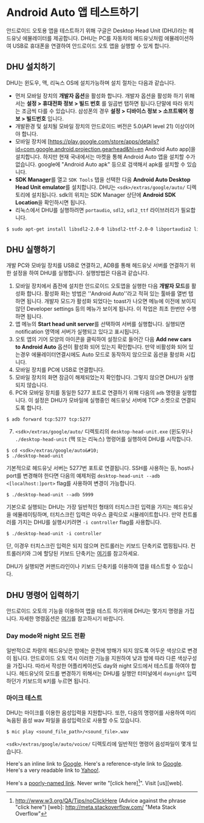 # Android Auto 앱 테스트하기

안드로이드 오토용 앱을 테스트하기 위해 구글은 Desktop Head Unit (DHU)라는 헤드유닛 에뮬레이터를 제공합니다. DHU는 PC를 자동차의 헤드유닛처럼 에뮬레이션하여 USB로 휴대폰을 연결하여 안드로이드 오토 앱을 실행할 수 있게 합니다.

## DHU 설치하기

DHU는 윈도우, 맥, 리눅스 OS에 설치가능하며 설치 절차는 다음과 같습니다.

* 먼저 모바일 장치의 **개발자 옵션**을 활성화 합니다. 개발자 옵션을 활성화 하기 위해서는 **설정 > 휴대전화 정보 > 빌드 번호** 를 일곱번 탭하면 됩니다.<ref>단말에 따라 위치는 조금씩 다를 수 있습니다. 삼성폰의 경우 **설정 > 디바이스 정보 > 소프트웨어 정보 > 빌드번호** 입니다.</ref>
* 개발환경 및 설치될 모바일 장치의 안드로이드 버전은 5.0(API level 21) 이상이어야 합니다. 
* 모바일 장치에 [https://play.google.com/store/apps/details?id=com.google.android.projection.gearhead&hl=en Android Auto app]을 설치합니다. 하지만 현재 국내에서는 마켓을 통해 Android Auto 앱을 설치할 수가 없습니다. google에 "Android Auto apk" 등으로 검색해서 apk를 설치할 수 있습니다.
* **SDK Manager**를 열고 ```SDK Tools``` 탭을 선택한 다음 **Android Auto Desktop Head Unit emulator**를 설치합니다. DHU는 ```<sdk>/extras/google/auto/``` 디렉토리에 설치됩니다. sdk의 위치는 SDK Manager 상단에 **Android SDK Location**을 확인하시면 됩니다.
* 리눅스에서 DHU를 실행하려면 ```portaudio```, ```sdl2```, ```sdl2_ttf``` 라이브러리가 필요합니다.
```bash
$ sudo apt-get install libsdl2-2.0-0 libsdl2-ttf-2.0-0 libportaudio2 libpng12-0
```

## DHU 실행하기

개발 PC와 모바일 장치를 USB로 연결하고, ADB를 통해 헤드유닛 서버를 연결하기 위한 설정을 하여 DHU를 실행합니다. 실행방법은 다음과 같습니다.

1. 모바일 장치에서 좀전에 설치한 안드로이드 오토앱을 실행한 다음 **개발자 모드**를 활성화 합니다. 활성화 화는 방법은 ''Android Auto''라고 적혀 있는 툴바를 열번 탭하면 됩니다. 개발자 모드가 활성화 되었다는 toast가 나오면 메뉴에 이전에 보이지 않던 Developer settings 등의 메뉴가 보이게 됩니다. 이 작업은 최초 한번만 수행하면 됩니다.
2. 앱 메뉴의 **Start head unit server**를 선택하여 서버를 실행합니다. 실행되면 notification 영역에 서버가 실행되고 있다고 표시됩니다.
3. 오토 앱의 기어 모양의 아이콘을 클릭하여 설정으로 들어간 다음 **Add new cars to Android Auto** 옵션이 활성화 되어 있는지 확인합니다. 만약 비활성화 되어 있는경우 에뮬레이터연결시에도 Auto 모드로 동작하지 않으므로 옵션을 활성화 시킵니다.
4. 모바일 장치를 PC에 USB로 연결합니다.
5. 모바일 장치의 화면 잠금이 해제되었는지 확인합니다. 그렇지 않으면 DHU가 실행되지 않습니다.
6. PC와 모바일 장치를 동일한 5277 포트로 연결하기 위해 다음의 ```adb``` 명령을 실행합니다. 이 설정은 DHU가 모바일에 실행중인 헤드유닛 서버에 TCP 소켓으로 연결되도록 합니다.
  
  ```
  $ adb forward tcp:5277 tcp:5277
  ```
7. ```<sdk>/extras/google/auto/``` 디렉토리의 ```desktop-head-unit.exe``` (윈도우)나 ```./desktop-head-unit``` (맥 또는 리눅스) 명령어를 실행하여 DHU를 시작합니다.
  
  ```shell
  $ cd <sdk>/extras/google/auto&#10;
  $ ./desktop-head-unit
  ```
  기본적으로 헤드유닛 서버는 5277번 포트로 연결됩니다. SSH를 사용하는 등, host나 port를 변경해야 한다면 다음의 예제처럼 ```desktop-head-unit --adb <[localhost:]port>``` flag를 사용하여 변경이 가능합니다.
  ```shell
  $ ./desktop-head-unit --adb 5999
  ```
  기본으로 실행되는 DHU는 가장 일반적인 형태의 터치스크린 입력을 가지는 헤드유닛을 에뮬레이팅하며, 터치스크린 입력은 마우스 클릭으로 시뮬레이트합니다. 만약 컨트롤러를 가지는 DHU를 실행시키려면 ```-i controller``` flag를 사용합니다.
  ```shell
  $ ./desktop-head-unit -i controller
  ```
  단, 이경우 터치스크린 입력은 되지 않으며 컨트롤러는 키보드 단축키로 맵핑됩니다. 컨트롤러키와 그에 할당된 키보드 단축키는 [여기](https://developer.android.com/training/auto/testing/index.html#cmd-bindings)를 참고하세요.

DHU가 실행되면 커맨드라인이나 키보드 단축키를 이용하여 앱을 테스트할 수 있습니다.

## DHU 명령어 입력하기

안드로이드 오토의 기능을 이용하여 앱을 테스트 하기위애 DHU는 몇가지 명령을 가집니다. 자세한 명령옵션은 [여기](https://developer.android.com/training/auto/testing/index.html#cmd-bindings)를 참고하시기 바랍니다.

### Day mode와 night 모드 전환

일반적으로 차량의 헤드유닛은 밤에는 운전에 방해가 되지 않도록 어두운 색상으로 변경이 됩니다. 안드로이드 오토 역시 이러한 기능을 지원하여 낮과 밤에 따라 다른 색상구성을 가집니다. 따라서 작성한 어플리케이션도 day와 night 모드에서 테스트를 하여야 합니다. 헤드유닛의 모드를 변경하기 위해서는 DHU를 실행안 터미널에서 ```daynight``` 입력하던가 키보드의 ```N```키를 누르면 됩니다.

### 마이크 테스트

DHU는 마이크를 이용한 음성입력을 지원합니다. 또한, 다음의 명령어를 사용하여 미리 녹음된 음성 wav 파일을 음성입력으로 사용할 수도 있습니다.

```shell
$ mic play <sound_file_path>/<sound_file>.wav
```

```<sdk>/extras/google/auto/voice/``` 디렉토리에 일반적인 명령어 음성파일이 몇개 있습니다.

Here's an inline link to [Google](http://www.google.com/).
Here's a reference-style link to [Google][1].
Here's a very readable link to [Yahoo!][yahoo].

  [1]: http://www.google.com/
  [yahoo]: http://www.yahoo.com/


Here's a <span class="hi">[poorly-named link](http://www.google.com/ "Google")</span>.
Never write "[click here][^2]".
Visit [us][web].
  [^2]: http://www.w3.org/QA/Tips/noClickHere
        (Advice against the phrase "click here")
  [web]: http://meta.stackoverflow.com/ "Meta Stack Overflow"
